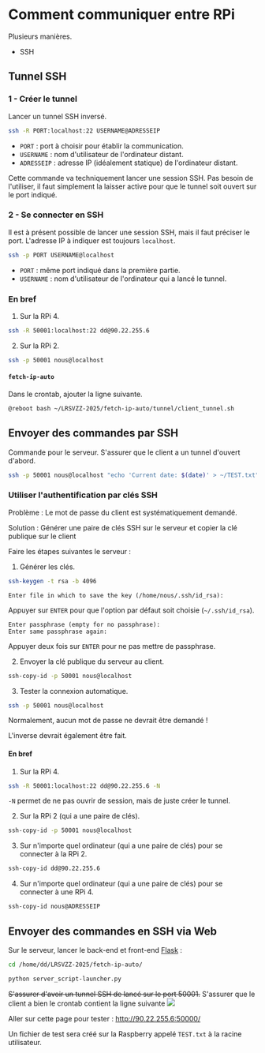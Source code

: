 # Comment communiquer entre RPi 
Plusieurs manières. 
- SSH 

## Tunnel SSH 
### 1 - Créer le tunnel 
Lancer un tunnel SSH inversé. 
```bash
ssh -R PORT:localhost:22 USERNAME@ADRESSEIP
```
   - `PORT` : port à choisir pour établir la communication. 
   - `USERNAME` : nom d'utilisateur de l'ordinateur distant. 
   - `ADRESSEIP` : adresse IP (idéalement statique) de l'ordinateur distant. 

Cette commande va techniquement lancer une session SSH. Pas besoin de l'utiliser, il faut simplement la laisser active pour que le tunnel soit ouvert sur le port indiqué. 
### 2 - Se connecter en SSH 
Il est à présent possible de lancer une session SSH, mais il faut préciser le port. 
L'adresse IP à indiquer est toujours `localhost`. 
```bash
ssh -p PORT USERNAME@localhost
```
   - `PORT` : même port indiqué dans la première partie. 
   - `USERNAME` : nom d'utilisateur de l'ordinateur qui a lancé le tunnel. 

### En bref 
1. Sur la RPi 4. 
```bash
ssh -R 50001:localhost:22 dd@90.22.255.6
```

2. Sur la RPi 2. 
```bash
ssh -p 50001 nous@localhost
```

#### `fetch-ip-auto` 
Dans le crontab, ajouter la ligne suivante. 
```bash
@reboot bash ~/LRSVZZ-2025/fetch-ip-auto/tunnel/client_tunnel.sh
```

## Envoyer des commandes par SSH 
Commande pour le serveur. S'assurer que le client a un tunnel d'ouvert d'abord. 
```bash
ssh -p 50001 nous@localhost "echo 'Current date: $(date)' > ~/TEST.txt"
```

### Utiliser l'authentification par clés SSH 
Problème : Le mot de passe du client est systématiquement demandé. 

Solution : Générer une paire de clés SSH sur le serveur et copier la clé publique sur le client

Faire les étapes suivantes le serveur : 
1. Générer les clés. 
```bash
ssh-keygen -t rsa -b 4096
```

```
Enter file in which to save the key (/home/nous/.ssh/id_rsa):
```
Appuyer sur `ENTER` pour que l'option par défaut soit choisie (`~/.ssh/id_rsa`). 
```
Enter passphrase (empty for no passphrase): 
Enter same passphrase again: 
```
Appuyer deux fois sur `ENTER` pour ne pas mettre de passphrase. 

2. Envoyer la clé publique du serveur au client. 
```bash
ssh-copy-id -p 50001 nous@localhost
```

3. Tester la connexion automatique. 
```bash
ssh -p 50001 nous@localhost
```

Normalement, aucun mot de passe ne devrait être demandé ! 

L'inverse devrait également être fait. 
#### En bref 
1. Sur la RPi 4. 
```bash
ssh -R 50001:localhost:22 dd@90.22.255.6 -N
```
`-N` permet de ne pas ouvrir de session, mais de juste créer le tunnel. 

2. Sur la RPi 2 (qui a une paire de clés). 
```bash
ssh-copy-id -p 50001 nous@localhost
```

3. Sur n'importe quel ordinateur (qui a une paire de clés) pour se connecter à la RPi 2. 
```bash
ssh-copy-id dd@90.22.255.6
```

4. Sur n'importe quel ordinateur (qui a une paire de clés) pour se connecter à une RPi 4. 
```bash
ssh-copy-id nous@ADRESSEIP
```


## Envoyer des commandes en SSH via Web 
Sur le serveur, lancer le back-end et front-end [Flask](../Guides/Flask.md) : 
```bash
cd /home/dd/LRSVZZ-2025/fetch-ip-auto/
```
```bash
python server_script-launcher.py
```

~~S'assurer d'avoir un tunnel SSH de lancé sur le port 50001.~~ 
S'assurer que le client a bien le crontab contient la ligne suivante 
![](récupérer%20l'adresse%20IP%20locale.md#^crontab)

Aller sur cette page pour tester : http://90.22.255.6:50000/ 

Un fichier de test sera créé sur la Raspberry appelé `TEST.txt` à la racine utilisateur. 




